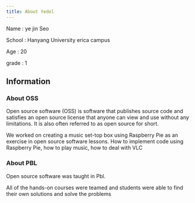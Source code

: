 ```yaml
---
title: About Yedol
---
```


Name : ye jin Seo 
<p>School : Hanyang University erica campus
<p>Age : 20
<p>grade : 1
<p>

## Information

### About OSS

<p>Open source software (OSS) is software that publishes source code and satisfies an open source license that anyone can view and use without any limitations. It is also often referred to as open source for short.
<p>We worked on creating a music set-top box using Raspberry Pie as an exercise in open source software lessons.
How to implement code using Raspberry Pie, how to play music, how to deal with VLC

### About PBL
<p>Open source software was taught in Pbl. 
<p>All of the hands-on courses were teamed and students were able to find their own solutions and solve the problems
